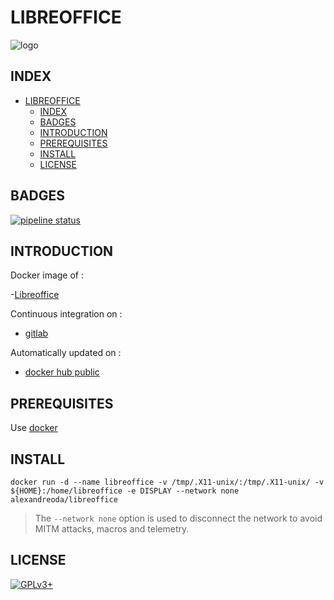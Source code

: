 # LIBREOFFICE

![logo](https://assets.gitlab-static.net/uploads/-/system/project/avatar/12904461/libreoffice-logo.jpg)

## INDEX

- [LIBREOFFICE](#libreoffice)
  - [INDEX](#index)
  - [BADGES](#badges)
  - [INTRODUCTION](#introduction)
  - [PREREQUISITES](#prerequisites)
  - [INSTALL](#install)
  - [LICENSE](#license)

## BADGES

[![pipeline status](https://gitlab.com/oda-alexandre/libreoffice/badges/master/pipeline.svg)](https://gitlab.com/oda-alexandre/libreoffice/commits/master)

## INTRODUCTION

Docker image of :

-[Libreoffice](https://www.libreoffice.org/)

Continuous integration on :

- [gitlab](https://gitlab.com/oda-alexandre/android-studio/pipelines)

Automatically updated on :

- [docker hub public](https://hub.docker.com/r/alexandreoda/libreoffice/)

## PREREQUISITES

Use [docker](https://www.docker.com)

## INSTALL

```docker run -d --name libreoffice -v /tmp/.X11-unix/:/tmp/.X11-unix/ -v ${HOME}:/home/libreoffice -e DISPLAY --network none alexandreoda/libreoffice```

> The `--network none` option is used to disconnect the network to avoid MITM attacks, macros and telemetry.

## LICENSE

[![GPLv3+](http://gplv3.fsf.org/gplv3-127x51.png)](https://gitlab.com/oda-alexandre/libreoffice/blob/master/LICENSE)

